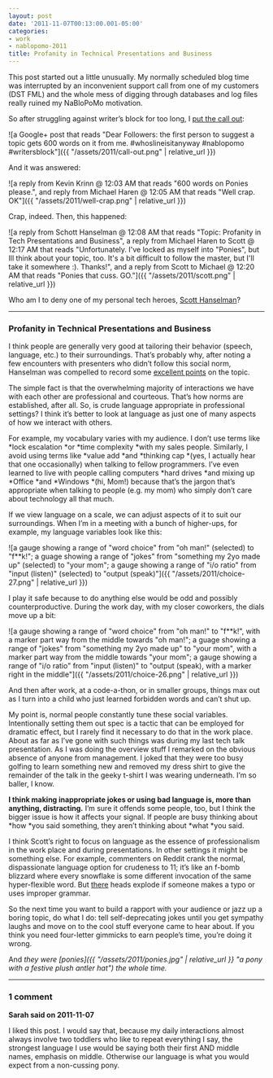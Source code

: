 ```yaml
---
layout: post
date: '2011-11-07T00:13:00.001-05:00'
categories:
- work
- nablopomo-2011
title: Profanity in Technical Presentations and Business
---
```


This post started out a little unusually. My normally scheduled blog time was interrupted by an inconvenient support call from one of my customers (DST FML) and the whole mess of digging through databases and log files really ruined my NaBloPoMo motivation. 

So after struggling against writer’s block for too long, I [put the call out](https://plus.google.com/103506291560311820711/posts/U4RurULNe4X):

![a Google+ post that reads "Dear Followers: the first person to suggest a topic gets 600 words on it from me. #whoslineisitanyway #nablopomo #writersblock"]({{ "/assets/2011/call-out.png" | relative_url }})

And it was answered:

![a reply from Kevin Krinn @ 12:03 AM that reads "600 words on Ponies please.", and reply from Michael Haren @ 12:05 AM that reads "Well crap. OK"]({{ "/assets/2011/well-crap.png" | relative_url }})

Crap, indeed. Then, this happened:

![a reply from Schott Hanselman @ 12:08 AM that reads "Topic: Profanity in Tech Presentations and Business", a reply from Michael Haren to Scott @ 12:17 AM that reads "Unfortunately. I've locked as myself into "Ponies", but Ill think about your topic, too. It's a bit difficult to follow the master, but I'lI take it somewhere :). Thanks!", and a reply from Scott to Michael @ 12:20 AM that reads "Ponies that cuss. GO."]({{ "/assets/2011/scott.png" | relative_url }})

Who am I to deny one of my personal tech heroes, [Scott Hanselman](http://www.hanselman.com/blog/)?

***        

### Profanity in Technical Presentations and Business

I think people are generally very good at tailoring their behavior (speech, language, etc.) to their surroundings. That’s probably why, after noting a few encounters with presenters who didn’t follow this social norm, Hanselman was compelled to record some [excellent points](http://www.hanselman.com/blog/ProfanityDoesntWork.aspx) on the topic.

The simple fact is that the overwhelming majority of interactions we have with each other are professional and courteous. That’s how norms are established, after all. So, is crude language appropriate in professional settings? I think it’s better to look at language as just one of many aspects of how we interact with others. 

For example, my vocabulary varies with my audience. I don’t use terms like *lock escalation *or *time complexity *with my sales people. Similarly, I avoid using terms like *value add *and *thinking cap *(yes, I actually hear that one occasionally) when talking to fellow programmers. I’ve even learned to live with people calling computers *hard drives *and mixing up *Office *and *Windows *(hi, Mom!) because that’s the jargon that’s appropriate when talking to people (e.g. my mom) who simply don’t care about technology all that much.

If we view language on a scale, we can adjust aspects of it to suit our surroundings. When I’m in a meeting with a bunch of higher-ups, for example, my language variables look like this:

![a gauge showing a range of "word choice" from "oh man!" (selected) to "f**k!"; a guage showing a range of "jokes" from "something my 2yo made up" (selected) to "your mom"; a gauge showing a range of "i/o ratio" from "input (listen)" (selected) to "output (speak)"]({{ "/assets/2011/choice-27.png" | relative_url }})

I play it safe because to do anything else would be odd and possibly counterproductive. During the work day, with my closer coworkers, the dials move up a bit:

![a gauge showing a range of "word choice" from "oh man!" to "f**k!", with a marker part way from the middle towards "oh man!"; a guage showing a range of "jokes" from "something my 2yo made up" to "your mom", with a marker part way from the middle towards "your mom"; a gauge showing a range of "i/o ratio" from "input (listen)" to "output (speak), with a marker right in the middle"]({{ "/assets/2011/choice-26.png" | relative_url }})

And then after work, at a code-a-thon, or in smaller groups, things max out as I turn into a child who just learned forbidden words and can’t shut up.

My point is, normal people constantly tune these social variables. Intentionally setting them out spec is a tactic that can be employed for dramatic effect, but I rarely find it necessary to do that in the work place. About as far as I’ve gone with such things was during my last tech talk presentation. As I was doing the overview stuff I remarked on the obvious absence of anyone from management. I joked that they were too busy golfing to learn something new and removed my dress shirt to give the remainder of the talk in the geeky t-shirt I was wearing underneath. I’m so baller, I know.

**I think making inappropriate jokes or using bad language is, more than anything, distracting.** I’m sure it offends some people, too, but I think the bigger issue is how it affects your signal. If people are busy thinking about *how *you said something, they aren’t thinking about *what *you said. 

I think Scott’s right to focus on language as the essence of professionalism in the work place and during presentations. In other settings it might be something else. For example, commenters on Reddit crank the normal, dispassionate language option for crudeness to 11; it’s like an f-bomb blizzard where every snowflake is some different invocation of the same hyper-flexible word. But [there](http://en.wikipedia.org/wiki/Troll_(Internet)) heads explode if someone makes a typo or uses improper grammar. 

So the next time you want to build a rapport with your audience or jazz up a boring topic, do what I do: tell self-deprecating jokes until you get sympathy laughs and move on to the cool stuff everyone came to hear about. If you think you need four-letter gimmicks to earn people’s time, you’re doing it wrong.

And *they were [ponies]({{ "/assets/2011/ponies.jpg" | relative_url }} "a pony with a festive plush antler hat") the whole time.*

---

### 1 comment

**Sarah said on 2011-11-07**

I liked this post.  I would say that, because my daily interactions almost always involve two toddlers who like to repeat everything I say, the strongest language I use would be saying both their first AND middle names, emphasis on middle.  Otherwise our language is what you would expect from a non-cussing pony.

